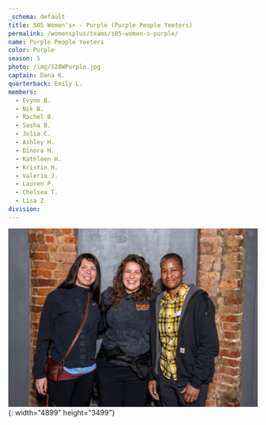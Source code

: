 ```yaml
---
_schema: default
title: S05 Women's+ - Purple (Purple People Yeeters)
permalink: /womensplus/teams/s05-women-s-purple/
name: Purple People Yeeters
color: Purple
season: 5
photo: /img/S28WPurple.jpg
captain: Dana K.
quarterback: Emily L.
members:
  - Evynn B.
  - Nik B.
  - Rachel B.
  - Sasha B.
  - Julia C.
  - Ashley H.
  - Dinora H.
  - Kathleen H.
  - Kristin H.
  - Valeria J.
  - Lauren P.
  - Chelsea T.
  - Lisa Z.
division:
---
```

![](/img/da2-7095.jpg){: width="4899" height="3499"}